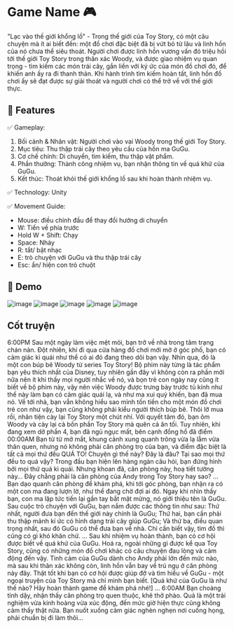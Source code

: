 # Game Name 🎮  
"Lạc vào thế giới khổng lồ" - 
Trong thế giới của Toy Story, có một câu chuyện mà ít ai biết đến: một đồ chơi đặc biệt đã bị vứt bỏ từ lâu và linh hồn của nó chưa thể siêu thoát. Người chơi được linh hồn vương vấn đó triệu hồi tới thế giới Toy 
Story trong thân xác Woody, và được giao nhiệm vụ quan trọng - tìm kiếm các món trái cây, gắn liền với ký ức của món đồ chơi đó, để khiến anh ấy ra đi thanh thản. Khi hành trình tìm kiếm hoàn tất, linh hồn đồ chơi ấy sẽ đạt được sự giải thoát và người chơi có thể trở về với thế giới thực.

## 📌 Features  
✅ Gameplay:
1. Bối cảnh & Nhân vật: Người chơi vào vai Woody trong thế giới Toy Story.
2. Mục tiêu: Thu thập trái cây theo yêu cầu của hồn ma GuGu.
3. Cơ chế chính: Di chuyển, tìm kiếm, thu thập vật phẩm.
4. Phần thưởng: Thành công nhiệm vụ, bạn nhận thông tin về quá khứ của GuGu.
5. Kết thúc: Thoát khỏi thế giới khổng lồ sau khi hoàn thành nhiệm vụ.

✅ Technology: Unity

✅ Movement Guide:
- Mouse: điều chỉnh đầu để thay đổi hướng di chuyển
- W: Tiến về phía trước
- Hold W + Shift: Chạy
- Space: Nhảy
- R: tắt/ bật nhạc
- E: trò chuyện với GuGu và thu thập trái cây
- Esc: ẩn/ hiện con trỏ chuột

## 🎥 Demo  
![image](https://github.com/user-attachments/assets/26105a13-2413-450b-b3b7-081f99cabe4b)
![image](https://github.com/user-attachments/assets/2e873b3e-58e2-4730-a43d-ace637e2ab00)
![image](https://github.com/user-attachments/assets/178f87c9-9b9c-45f6-8e59-8ce90be13e7d)
![image](https://github.com/user-attachments/assets/f077eaa7-2251-42f2-9ee1-cee5c41ea71a)
![image](https://github.com/user-attachments/assets/82f8d3de-99bc-4980-bc7d-bb585d0112eb)

## Cốt truyện
6:00PM
Sau một ngày làm việc mệt mỏi, bạn trở về nhà trong tâm trạng chán nản. Đột nhiên, khi đi qua cửa hàng đồ chơi mới mở ở góc phố, bạn có cảm giác kì quái như thể có ai đó đang theo dõi bạn vậy. Nhìn qua, đó là một con búp bê Woody từ series Toy Story! Bộ phim này từng là tác phẩm bạn yêu thích nhất của Disney, tuy nhiên gần đây vì không còn ra phần mới nữa nên ít khi thấy mọi người nhắc về nó, và bọn trẻ con ngày nay cũng ít biết về bộ phim này, vậy nên việc Woody được trưng bày trước tủ kính như thế này làm bạn có cảm giác quái lạ, và như ma xui quỷ khiến, bạn đã mua nó. 
Về tới nhà, bạn vẫn không hiểu sao mình tốn tiền cho một món đồ chơi trẻ con như vậy, bạn cũng không phải kiểu người thích búp bê.
Thôi lỡ mua rồi, nhân tiện cày lại Toy Story một chút nhỉ.
Với quyết tâm đó, bạn ôm Woody và cày lại cả bốn phần Toy Story mà quên cả ăn tối. Tuy nhiên, khi đang xem dở phần 4, bạn đã ngủ ngục mất, bên cạnh đồng hồ đã điểm 
00:00AM
Bạn từ từ mở mắt, khung cảnh xung quanh trông vừa lạ lẫm vừa thân quen, nhưng nó không phải căn phòng trọ của bạn, và điểm đặc biệt là tất cả mọi thứ đều QUÁ TO!
Chuyện gì thế này? Đây là đâu? Tại sao mọi thứ đều to quá vậy?
Trong đầu bạn hiện lên hàng ngàn câu hỏi, bạn đứng hình bởi mọi thứ quá kì quái. Nhưng khoan đã, căn phòng này, hoạ tiết tường này… 
Đây chẳng phải là căn phòng của Andy trong Toy Story hay sao?
…
Bạn dạo quanh căn phòng để khám phá, khi tới góc phòng, bạn nhận ra có một con ma đang lượn lờ, như thể đang chờ đợi ai đó. Ngay khi nhìn thấy bạn, con ma lập tức tiến lại gần tay bắt mặt mừng, nó giới thiệu tên là GuGu. Sau cuộc trò chuyện với GuGu, bạn nắm được các thông tin như sau: 
Thứ nhất, người đưa bạn đến thế giới này chính là GuGu; 
Thứ hai, bạn cần phải thu thập mảnh kí ức có hình dạng trái cây giúp GuGu;
Và thứ ba, điều quan trọng nhất, sau đó GuGu có thể đưa bạn về nhà.
Chỉ cần biết vậy, tìm đồ thì cũng có gì khó khăn chứ.
…
Sau khi nhiệm vụ hoàn thành, bạn có cơ hội được biết về quá khứ của GuGu. Hoá ra, ngoài những gì được kể qua Toy Story, cũng có những món đồ chơi khác có câu chuyện đau lòng và cảm động đến vậy. Tình cảm của GuGu dành cho Andy phải lớn đến mức nào, mà sau khi thân xác không còn, linh hồn vẫn bay về trú ngụ ở căn phòng này đây. Thật tốt khi bạn có cơ hội được giúp đỡ và tìm hiểu về GuGu - một ngoại truyện của Toy Story mà chỉ mình bạn biết.
[Quá khứ của GuGu là như thế nào? Hãy hoàn thành game để khám phá nhé!]
…
6:00AM
Bạn choàng tỉnh dậy, nhận thấy căn phòng trọ quen thuộc, khẽ thở phào. Quả là một trải nghiệm vừa kinh hoàng vừa xúc động, đến mức giờ hiện thực cũng không cảm thấy thật nữa. Bạn nuốt xuống cảm giác nghèn nghẹn nơi cuống họng, phải chuẩn bị đi làm thôi…
